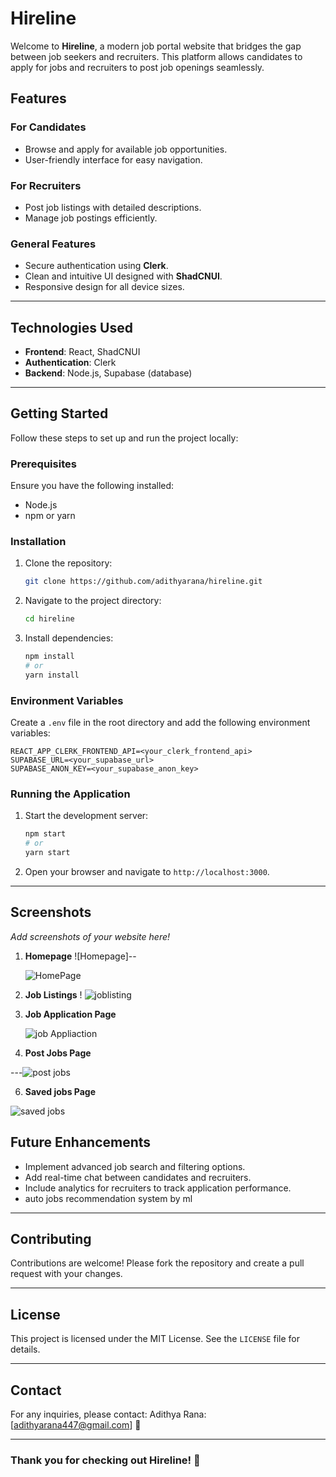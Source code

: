 # Hireline

Welcome to **Hireline**, a modern job portal website that bridges the gap between job seekers and recruiters. This platform allows candidates to apply for jobs and recruiters to post job openings seamlessly.

## Features

### For Candidates
- Browse and apply for available job opportunities.
- User-friendly interface for easy navigation.

### For Recruiters
- Post job listings with detailed descriptions.
- Manage job postings efficiently.

### General Features
- Secure authentication using **Clerk**.
- Clean and intuitive UI designed with **ShadCNUI**.
- Responsive design for all device sizes.

---

## Technologies Used

- **Frontend**: React, ShadCNUI
- **Authentication**: Clerk
- **Backend**: Node.js, Supabase (database)

---

## Getting Started

Follow these steps to set up and run the project locally:

### Prerequisites

Ensure you have the following installed:
- Node.js
- npm or yarn

### Installation

1. Clone the repository:
   ```bash
   git clone https://github.com/adithyarana/hireline.git
   ```

2. Navigate to the project directory:
   ```bash
   cd hireline
   ```

3. Install dependencies:
   ```bash
   npm install
   # or
   yarn install
   ```

### Environment Variables

Create a `.env` file in the root directory and add the following environment variables:
```env
REACT_APP_CLERK_FRONTEND_API=<your_clerk_frontend_api>
SUPABASE_URL=<your_supabase_url>
SUPABASE_ANON_KEY=<your_supabase_anon_key>
```

### Running the Application

1. Start the development server:
   ```bash
   npm start
   # or
   yarn start
   ```

2. Open your browser and navigate to `http://localhost:3000`.

---

## Screenshots

_Add screenshots of your website here!_

1. **Homepage**
   ![Homepage]--

   ![HomePage](https://github.com/user-attachments/assets/5b16ddb5-2f02-44a3-827d-37c2b0c0c6bb)

3. **Job Listings**
   !
   ![joblisting](https://github.com/user-attachments/assets/089992ca-033d-4bcd-8466-4beebf19bb28)

4. **Job Application Page**
   
   ![job Appliaction](https://github.com/user-attachments/assets/b56ae987-1241-4a73-b2a9-250f4d91b7d8)

5. **Post Jobs Page**
   
---![post jobs](https://github.com/user-attachments/assets/107e5e3e-b346-4497-be43-45bf96691258)

6. **Saved jobs Page**

![saved jobs](https://github.com/user-attachments/assets/ea743528-5161-436e-bea2-9339338353b5)

## Future Enhancements

- Implement advanced job search and filtering options.
- Add real-time chat between candidates and recruiters.
- Include analytics for recruiters to track application performance.
- auto jobs recommendation system by ml

---

## Contributing

Contributions are welcome! Please fork the repository and create a pull request with your changes.

---

## License

This project is licensed under the MIT License. See the `LICENSE` file for details.

---

## Contact

For any inquiries, please contact:
Adithya Rana: [adithyarana447@gmail.com] 🫲

---

### Thank you for checking out Hireline! 🚀


